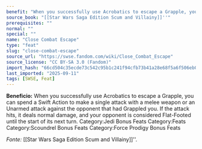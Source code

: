 ```yaml
---
benefit: "When you successfully use Acrobatics to escape a Grapple, you can spend a Swift Action to make a single attack with a melee weapon or an Unarmed attack against the opponent that had Grappled you. If the attack hits, it deals normal damage, and your opponent is considered Flat-Footed until the start of its next turn. Category:Jedi Bonus Feats Category:Feats Category:Scoundrel Bonus Feats Category:Force Prodigy Bonus Feats"
source_book: "[[Star Wars Saga Edition Scum and Villainy]]''"
prerequisites: ""
normal: ""
special: ""
name: "Close Combat Escape"
type: "feat"
slug: "close-combat-escape"
source_url: "https://swse.fandom.com/wiki/Close_Combat_Escape"
source_license: "CC BY-SA 3.0 (Fandom)"
import_hash: "66cd504c35ecde73c542c95b1c241f94cfb73b41a28e68f5a6f506eb00cad701"
last_imported: "2025-09-11"
tags: [SWSE, Feat]
---
```

**Beneficio:** When you successfully use Acrobatics to escape a Grapple, you can spend a Swift Action to make a single attack with a melee weapon or an Unarmed attack against the opponent that had Grappled you. If the attack hits, it deals normal damage, and your opponent is considered Flat-Footed until the start of its next turn. Category:Jedi Bonus Feats Category:Feats Category:Scoundrel Bonus Feats Category:Force Prodigy Bonus Feats

*Fonte:* [[Star Wars Saga Edition Scum and Villainy]]''.